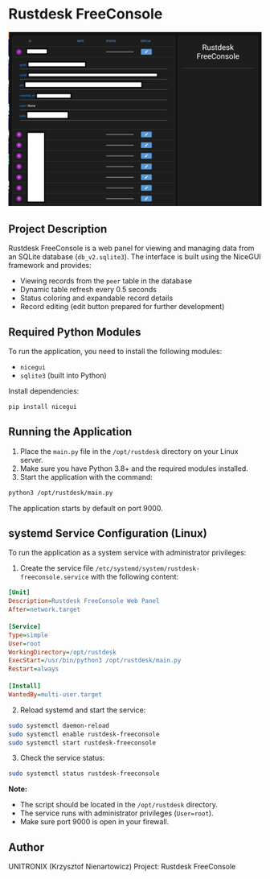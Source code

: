 # Rustdesk FreeConsole
![Rustdesk FreeConsole Screenshot](freeconsole.png)
## Project Description

Rustdesk FreeConsole is a web panel for viewing and managing data from an SQLite database (`db_v2.sqlite3`). The interface is built using the NiceGUI framework and provides:

- Viewing records from the `peer` table in the database
- Dynamic table refresh every 0.5 seconds
- Status coloring and expandable record details
- Record editing (edit button prepared for further development)

## Required Python Modules

To run the application, you need to install the following modules:

- `nicegui`
- `sqlite3` (built into Python)

Install dependencies:

```bash
pip install nicegui
```

## Running the Application

1. Place the `main.py` file in the `/opt/rustdesk` directory on your Linux server.
2. Make sure you have Python 3.8+ and the required modules installed.
3. Start the application with the command:

```bash
python3 /opt/rustdesk/main.py
```

The application starts by default on port 9000.

## systemd Service Configuration (Linux)

To run the application as a system service with administrator privileges:

1. Create the service file `/etc/systemd/system/rustdesk-freeconsole.service` with the following content:

```ini
[Unit]
Description=Rustdesk FreeConsole Web Panel
After=network.target

[Service]
Type=simple
User=root
WorkingDirectory=/opt/rustdesk
ExecStart=/usr/bin/python3 /opt/rustdesk/main.py
Restart=always

[Install]
WantedBy=multi-user.target
```

2. Reload systemd and start the service:

```bash
sudo systemctl daemon-reload
sudo systemctl enable rustdesk-freeconsole
sudo systemctl start rustdesk-freeconsole
```

3. Check the service status:

```bash
sudo systemctl status rustdesk-freeconsole
```

**Note:**
- The script should be located in the `/opt/rustdesk` directory.
- The service runs with administrator privileges (`User=root`).
- Make sure port 9000 is open in your firewall.

## Author
UNITRONIX (Krzysztof Nienartowicz)
Project: Rustdesk FreeConsole
